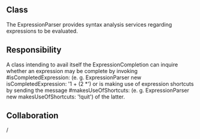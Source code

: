 Class
--------------------------------------------------------------------------------
The ExpressionParser provides syntax analysis services
regarding expressions to be evaluated.

Responsibility
--------------------------------------------------------------------------------
A class intending to avail itself the ExpressionCompletion
can inquire whether an expression may be complete by
invoking #isCompletedExpression: (e. g. ExpressionParser
new isCompletedExpression: '1 + (2 *') or is making use of
expression shortcuts by sending the message
#makesUseOfShortcuts: (e. g. ExpressionParser new
makesUseOfShortcuts: '!quit') of the latter.

Collaboration
--------------------------------------------------------------------------------
/